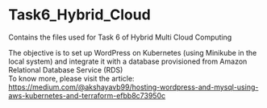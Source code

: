 # Task6_Hybrid_Cloud
Contains the files used for Task 6 of Hybrid Multi Cloud Computing

The objective is to set up WordPress on Kubernetes (using Minikube in the local system) and integrate it with a database provisioned from Amazon Relational Database Service (RDS)<br>
To know more, please visit the article: https://medium.com/@akshayavb99/hosting-wordpress-and-mysql-using-aws-kubernetes-and-terraform-efbb8c73950c
